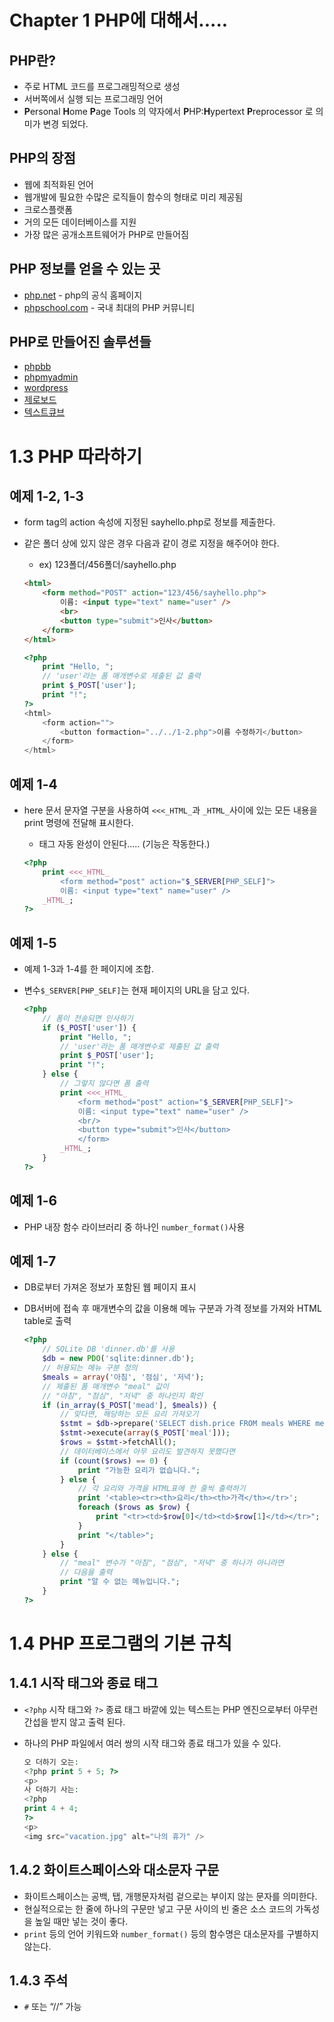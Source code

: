 # Chapter 1 PHP에 대해서.....

## PHP란?

- 주로 HTML 코드를 프로그래밍적으로 생성
- 서버쪽에서 실행 되는 프로그래밍 언어
- **P**ersonal **H**ome **P**age Tools 의 약자에서 **P**HP:**H**ypertext **P**reprocessor 로 의미가 변경 되었다.

## **PHP의 장점**

- 웹에 최적화된 언어
- 웹개발에 필요한 수많은 로직들이 함수의 형태로 미리 제공됨
- 크로스플랫폼
- 거의 모든 데이터베이스를 지원
- 가장 많은 공개소프트웨어가 PHP로 만들어짐

## **PHP 정보를 얻을 수 있는 곳**

- [php.net](http://php.net/) - php의 공식 홈페이지
- [phpschool.com](http://phpschool.com/) - 국내 최대의 PHP 커뮤니티

## **PHP로 만들어진 솔루션들**

- [phpbb](http://www.phpbb.com/)
- [phpmyadmin](http://www.phpmyadmin.net/home_page/index.php)
- [wordpress](http://wordpress.com/)
- [제로보드](http://www.xpressengine.com/)
- [텍스트큐브](http://www.textcube.org/)

# 1.3 PHP 따라하기

## 예제 1-2, 1-3

- form tag의 action 속성에 지정된 sayhello.php로 정보를 제출한다.
- 같은 폴더 상에 있지 않은 경우 다음과 같이 경로 지정을 해주어야 한다.
    - ex) 123폴더/456폴더/sayhello.php
    
    ```html
    <html>
        <form method="POST" action="123/456/sayhello.php">
            이름: <input type="text" name="user" />
            <br>
            <button type="submit">인사</button>
        </form>
    </html>
    ```
    
    ```php
    <?php
        print "Hello, ";
        // 'user'라는 폼 매개변수로 제출된 값 출력
        print $_POST['user'];
        print "!";
    ?>
    <html>
        <form action="">
            <button formaction="../../1-2.php">이름 수정하기</button>
        </form>
    </html>
    ```
    

## 예제 1-4

- here 문서 문자열 구분을 사용하여 `<<<_HTML_`과 `_HTML_`사이에 있는 모든 내용을 print 명령에 전달해 표시한다.
    - 태그 자동 완성이 안된다..... (기능은 작동한다.)
    
    ```php
    <?php
        print <<<_HTML_
            <form method="post" action="$_SERVER[PHP_SELF]">
            이름: <input type="text" name="user" />
        _HTML_;
    ?>
    ```
    

## 예제 1-5

- 예제 1-3과 1-4를 한 페이지에 조합.
- 변수`$_SERVER[PHP_SELF]`는 현재 페이지의 URL을 담고 있다.
    
    ```php
    <?php
        // 폼이 전송되면 인사하기
        if ($_POST['user']) {
            print "Hello, ";
            // 'user'라는 폼 매개변수로 제출된 값 출력
            print $_POST['user'];
            print "!";
        } else {
            // 그렇지 않다면 폼 출력
            print <<<_HTML_
                <form method="post" action="$_SERVER[PHP_SELF]">
                이름: <input type="text" name="user" />
                <br/>
                <button type="submit">인사</button>
                </form>
            _HTML_;
        }
    ?>
    ```
    

## **예제 1-6**

- PHP 내장 함수 라이브러리 중 하나인 `number_format()`사용

## 예제 1-7

- DB로부터 가져온 정보가 포함된 웹 페이지 표시
- DB서버에 접속 후 매개변수의 값을 이용해 메뉴 구분과 가격 정보를 가져와 HTML table로 출력
    
    ```php
    <?php
    	// SQLite DB 'dinner.db'를 사용
    	$db = new PDO('sqlite:dinner.db');
    	// 허용되는 메뉴 구분 정의
    	$meals = array('아침', '점심', '저녁');
    	// 제출된 폼 매개변수 "meal" 값이
    	// "아침", "점심", "저녁" 중 하나인지 확인
    	if (in_array($_POST['mead'], $meals)) {
    		// 맞다면, 해당하는 모든 요리 가져오기
    		$stmt = $db->prepare('SELECT dish.price FROM meals WHERE meal LIKE ?');
    		$stmt->execute(array($_POST['meal']));
    		$rows = $stmt->fetchAll();
    		// 데이터베이스에서 아무 요리도 발견하지 못했다면
    		if (count($rows) == 0) {
    			print "가능한 요리가 없습니다.";
    		} else {
    			// 각 요리와 가격을 HTML표에 한 줄씩 출력하기
    			print '<table><tr><th>요리</th><th>가격</th></tr>';
    			foreach ($rows as $row) {
    				print "<tr><td>$row[0]</td><td>$row[1]</td></tr>";
    			}
    			print "</table>";
    		}
    	} else {
    		// "meal" 변수가 "아침", "점심", "저녁" 중 하나가 아니라면
    		// 다음을 출력
    		print "알 수 없는 메뉴입니다.";
    	}
    ?>
    ```
    

# 1.4 PHP 프로그램의 기본 규칙

## 1.4.1 시작 태그와 종료 태그

- `<?php` 시작 태그와 `?>` 종료 태그 바깥에 있는 텍스트는 PHP 엔진으로부터 아무런 간섭을 받지 않고 출력 된다.
- 하나의 PHP 파일에서 여러 쌍의 시작 태그와 종료 태그가 있을 수 있다.
    
    ```php
    오 더하기 오는:
    <?php print 5 + 5; ?>
    <p>
    사 더하기 사는:
    <?php
    print 4 + 4;
    ?>
    <p>
    <img src="vacation.jpg" alt="나의 휴가" />
    ```
    

## 1.4.2 화이트스페이스와 대소문자 구문

- 화이트스페이스는 공백, 탭, 개행문자처럼 겉으로는 부이지 않는 문자를 의미한다.
- 현실적으로는 한 줄에 하나의 구문만 넣고 구문 사이의 빈 줄은 소스 코드의 가독성을 높일 때만 넣는 것이 좋다.
- `print` 등의 언어 키워드와 `number_format()` 등의 함수명은 대소문자를 구별하지 않는다.

## 1.4.3 주석

- `#` 또는 “//” 가능